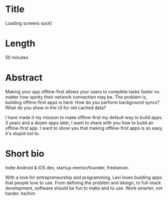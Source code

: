 # Title 

Loading screens suck! 

# Length 

50 minutes 

# Abstract 

Making your app offline-first allows your users to complete tasks faster no matter how spotty their network connection may be. The problem is, building offline-first apps is hard. How do you perform background syncs? What do you show in the UI for old cached data? 

I have made it my mission to make offline-first my default way to build apps. 3 years and a dozen apps later, I want to share with you how to build an offline-first app. I want to show you that making offline-first apps is so easy, it's stupid not to.

# Short bio

Indie Android & iOS dev, startup mentor/founder, freelancer.

With a love for entrepreneurship and programming, Levi loves building apps that people love to use. From defining the problem and design, to full-stack development, software should be fun to make and to use. Work smarter, not harder. he/him